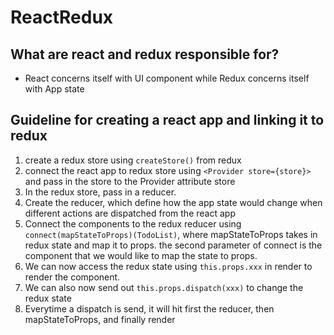 # ReactRedux
## What are react and redux responsible for?
- React concerns itself with UI component while Redux concerns itself with App state
## Guideline for creating a react app and linking it to redux
1. create a redux store using `createStore()` from redux
2. connect the react app to redux store using `<Provider store={store}>` and pass in the store to the Provider attribute store
3. In the redux store, pass in a reducer. 
4. Create the reducer, which define how the app state would change when different actions are dispatched from the react app
5. Connect the components to the redux reducer using `connect(mapStateToProps)(TodoList)`, where mapStateToProps takes in redux state and map it to props. the second parameter of connect is the component that we would like to map the state to props.
6. We can now access the redux state using `this.props.xxx` in render to render the component. 
7. We can also now send out `this.props.dispatch(xxx)` to change the redux state
8. Everytime a dispatch is send, it will hit first the reducer, then mapStateToProps, and finally render
